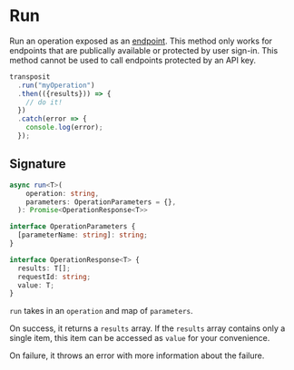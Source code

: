 # Run

Run an operation exposed as an [endpoint](https://www.transposit.com/docs/building/endpoints/). This method only works for endpoints that are publically available or protected by user sign-in. This method cannot be used to call endpoints protected by an API key.

```javascript
transposit
  .run("myOperation")
  .then(({results})) => {
    // do it!
  })
  .catch(error => {
    console.log(error);
  });
```

## Signature

```typescript
async run<T>(
    operation: string,
    parameters: OperationParameters = {},
  ): Promise<OperationResponse<T>>

interface OperationParameters {
  [parameterName: string]: string;
}

interface OperationResponse<T> {
  results: T[];
  requestId: string;
  value: T;
}
```

`run` takes in an `operation` and map of `parameters`.

On success, it returns a `results` array. If the `results` array contains only a single item, this item can be accessed as `value` for your convenience.

On failure, it throws an error with more information about the failure.